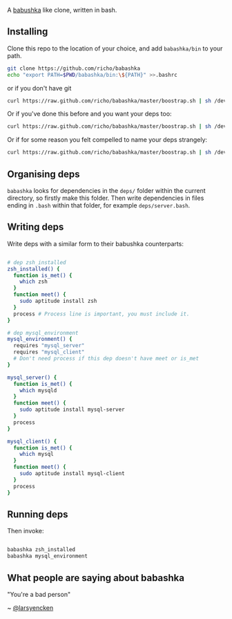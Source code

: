 A [babushka](1) like clone, written in bash.

## Installing

Clone this repo to the location of your choice, and add `babashka/bin` to your path.

```bash
git clone https://github.com/richo/babashka
echo "export PATH=$PWD/babashka/bin:\${PATH}" >>.bashrc
```

or if you don't have git

```bash
curl https://raw.github.com/richo/babashka/master/boostrap.sh | sh /dev/stdin
```

Or if you've done this before and you want your deps too:

```bash
curl https://raw.github.com/richo/babashka/master/boostrap.sh | sh /dev/stdin -u your_github_username
```

Or if for some reason you felt compelled to name your deps strangely:

```bash
curl https://raw.github.com/richo/babashka/master/boostrap.sh | sh /dev/stdin -u your_github_username -r strangely_named_repo
```

## Organising deps

`babashka` looks for dependencies in the `deps/` folder within the current directory, so firstly make this folder. Then write dependencies in files ending in `.bash` within that folder, for example `deps/server.bash`.

## Writing deps

Write deps with a similar form to their babushka counterparts:

```bash

# dep zsh_installed
zsh_installed() {
  function is_met() {
    which zsh
  }
  function meet() {
    sudo aptitude install zsh
  }
  process # Process line is important, you must include it.
}

# dep mysql_environment
mysql_environment() {
  requires "mysql_server"
  requires "mysql_client"
  # Don't need process if this dep doesn't have meet or is_met
}

mysql_server() {
  function is_met() {
    which mysqld
  }
  function meet() {
    sudo aptitude install mysql-server
  }
  process
}

mysql_client() {
  function is_met() {
    which mysql
  }
  function meet() {
    sudo aptitude install mysql-client
  }
  process
}
```

## Running deps

Then invoke:

```bash

babashka zsh_installed
babashka mysql_environment
```

## What people are saying about babashka

"You're a bad person"

~ [@larsyencken](https://twitter.com/larsyencken)

[1]: https://babushka.me

